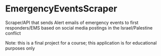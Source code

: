 # EmergencyEventsScraper
Scraper/API that sends Alert emails of emergency events to first responders/EMS based on social media postings in the Israel/Palestine conflict

Note: this is a final project for a course; this application is for educational purposes only
